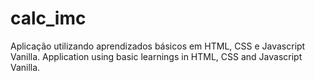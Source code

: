 # calc_imc
Aplicação utilizando aprendizados básicos em HTML, CSS e Javascript Vanilla.  Application using basic learnings in HTML, CSS and Javascript Vanilla.
